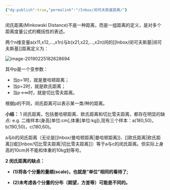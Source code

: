 ```yaml
---
{"dg-publish":true,"permalink":"/Inbox/闵可夫斯基距离/"}
---
```


闵氏距离(Minkowski Distance)不是一种距离，而是一组距离的定义，是对多个距离度量公式的概括性的表述。

两个n维变量a(x11,x12,…,x1n)与b(x21,x22,…,x2n)间的[[Inbox/闵可夫斯基\|闵可夫斯基]]距离定义为：

![image-20190225182628694](https://tva1.sinaimg.cn/large/006tNbRwly1ga8t7q4zudj30gg04it8v.jpg)

其中p是一个变参数：

- 当p=1时，就是曼哈顿距离；
- 当p=2时，就是欧氏距离；
- 当p→∞时，就是切比雪夫距离。

根据p的不同，闵氏距离可以表示某一类/种的距离。

**小结：**
1 闵氏距离，包括曼哈顿距离、欧氏距离和切比雪夫距离，都存在明显的缺点:
e.g. 二维样本(身高[单位:cm],体重[单位:kg]),现有三个样本：a(180,50)，b(190,50)，c(180,60)。

a与b的闵氏距离（无论是[[Inbox/曼哈顿距离\|曼哈顿距离]]、[[欧氏距离\|欧氏距离]]或[[Inbox/切比雪夫距离\|切比雪夫距离]]）等于a与c的闵氏距离。但实际上身高的10cm并不能和体重的10kg划等号。

**2 闵氏距离的缺点：**

- **(1)将各个分量的量纲(scale)，也就是“单位”相同的看待了;**

- **(2)未考虑各个分量的分布（期望，方差等）可能是不同的。**